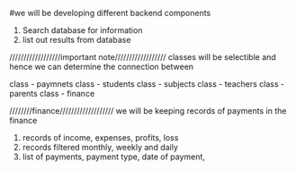 #we will be developing different backend components 
1. Search database for information
2. list out results from database

//////////////////important note//////////////////
classes will be selectible and hence we can determine the connection between

class - paymnets
class - students 
class - subjects 
class - teachers 
class - parents 
class - finance 

////////finance///////////////////
we will be keeping records of payments in the finance 
1. records of income, expenses, profits, loss
2. records filtered monthly, weekly and daily
3. list of payments, payment type, date of payment, 